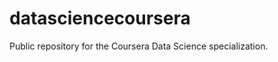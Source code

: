 datasciencecoursera
===================

Public repository for the Coursera Data Science specialization.
